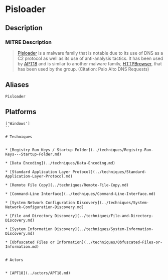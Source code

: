 
# Pisloader

## Description

### MITRE Description

> [Pisloader](https://attack.mitre.org/software/S0124) is a malware family that is notable due to its use of DNS as a C2 protocol as well as its use of anti-analysis tactics. It has been used by [APT18](https://attack.mitre.org/groups/G0026) and is similar to another malware family, [HTTPBrowser](https://attack.mitre.org/software/S0070), that has been used by the group. (Citation: Palo Alto DNS Requests)

## Aliases

```
Pisloader
```

## Platforms

```
['Windows']
``

# Techniques


* [Registry Run Keys / Startup Folder](../techniques/Registry-Run-Keys---Startup-Folder.md)

* [Data Encoding](../techniques/Data-Encoding.md)
    
* [Standard Application Layer Protocol](../techniques/Standard-Application-Layer-Protocol.md)
    
* [Remote File Copy](../techniques/Remote-File-Copy.md)
    
* [Command-Line Interface](../techniques/Command-Line-Interface.md)
    
* [System Network Configuration Discovery](../techniques/System-Network-Configuration-Discovery.md)
    
* [File and Directory Discovery](../techniques/File-and-Directory-Discovery.md)
    
* [System Information Discovery](../techniques/System-Information-Discovery.md)
    
* [Obfuscated Files or Information](../techniques/Obfuscated-Files-or-Information.md)
    

# Actors


* [APT18](../actors/APT18.md)

